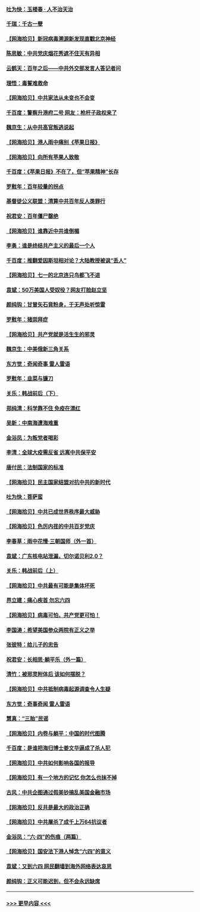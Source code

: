 #### [吐为快：玉楼春 · 人不治天治](../pages/nsc993/n13054028.md?t=06290602) 
#### [千瑞：千古一孽](../pages/nsc993/n13054016.md?t=06290602) 
#### [【网海拾贝】新冠病毒溯源新发现直戳北京神经](../pages/nsc993/n13052425.md?t=06290602) 
#### [陈思敏：中共党庆烟花秀遮不住天有异相](../pages/nsc993/n13052020.md?t=06290602) 
#### [云鹤天：百年之后——中共外交部发言人答记者问](../pages/nsc993/n13051604.md?t=06290602) 
#### [理悟：毒誓难救命](../pages/nsc993/n13051601.md?t=06290602) 
#### [【网海拾贝】中共家法从未变也不会变](../pages/nsc993/n13050366.md?t=06290602) 
#### [千百度：警察升港府二号 网友：枪杆子政权来了](../pages/nsc993/n13050261.md?t=06290602) 
#### [魏京生：从中共高官叛逃说起](../pages/nsc993/n13048997.md?t=06290602) 
#### [【网海拾贝】港人雨中痛别《苹果日报》](../pages/nsc993/n13048941.md?t=06290602) 
#### [【网海拾贝】向所有苹果人致敬](../pages/nsc993/n13046795.md?t=06290602) 
#### [千百度：《苹果日报》不在了，但“苹果精神”长存](../pages/nsc993/n13046703.md?t=06290602) 
#### [罗慰年：百年较量的拐点](../pages/nsc993/n13046542.md?t=06290602) 
#### [基督徒公义联盟：清算中共百年反人类罪行](../pages/nsc993/n13046499.md?t=06290602) 
#### [祝君安：百年僵尸罄绝](../pages/nsc993/n13045595.md?t=06290602) 
#### [【网海拾贝】谁靠近中共谁倒楣](../pages/nsc993/n13044667.md?t=06290602) 
#### [李勇：谁是终结共产主义的最后一个人](../pages/nsc993/n13044397.md?t=06290602) 
#### [千百度：推翻爱因斯坦相对论？大陆教授被讽“丢人”](../pages/nsc993/n13043908.md?t=06290602) 
#### [【网海拾贝】七一的北京连只鸟都飞不进](../pages/nsc993/n13041377.md?t=06290602) 
#### [袁斌：50万美国人受奴役？网友打脸赵立坚](../pages/nsc993/n13041330.md?t=06290602) 
#### [颜纯钩：甘冒矢石竟粉身，于无声处听惊雷](../pages/nsc993/n13041140.md?t=06290602) 
#### [罗慰年：猪崇拜症](../pages/nsc993/n13041071.md?t=06290602) 
#### [【网海拾贝】共产党就是活生生的邪灵](../pages/nsc993/n13036627.md?t=06290602) 
#### [魏京生：中美俄新三角关系](../pages/nsc993/n13035986.md?t=06290602) 
#### [东方觉：奇闻奇事 雷人雷语](../pages/nsc993/n13035878.md?t=06290602) 
#### [罗慰年：韭菜与镰刀](../pages/nsc993/n13034374.md?t=06290602) 
#### [关乐：韩战前后（下）](../pages/nsc993/n13034113.md?t=06290602) 
#### [郑纯清：科学靠不住 免疫在漂红](../pages/nsc993/n13034093.md?t=06290602) 
#### [吴新：中南海遭海难重](../pages/nsc993/n13034084.md?t=06290602) 
#### [金浴凤：为叛党者喝彩](../pages/nsc993/n13034058.md?t=06290602) 
#### [李清：全球大疫需反省 远离中共保平安](../pages/nsc993/n13033784.md?t=06290602) 
#### [唐付民：法制国家的标准](../pages/nsc993/n13032944.md?t=06290602) 
#### [【网海拾贝】民主国家结盟对抗中共的新时代](../pages/nsc993/n13031717.md?t=06290602) 
#### [吐为快：菩萨蛮](../pages/nsc993/n13030033.md?t=06290602) 
#### [【网海拾贝】中共已成世界秩序最大威胁](../pages/nsc993/n13028138.md?t=06290602) 
#### [【网海拾贝】色厉内荏的中共百岁党庆](../pages/nsc993/n13025582.md?t=06290602) 
#### [李春草：雨中花慢‧三朝国师（外一首）](../pages/nsc993/n13025567.md?t=06290602) 
#### [袁斌：广东核电站泄漏，切尔诺贝利2.0？](../pages/nsc993/n13025475.md?t=06290602) 
#### [关乐：韩战前后（上）](../pages/nsc993/n13025387.md?t=06290602) 
#### [【网海拾贝】中共最有可能是集体坏死](../pages/nsc993/n13023101.md?t=06290602) 
#### [界立建：痛心疾首 勿忘六四](../pages/nsc993/n13022339.md?t=06290602) 
#### [【网海拾贝】病毒可怕，共产党更可怕！](../pages/nsc993/n13020728.md?t=06290602) 
#### [李国涛：希望美国参众两院有正义之举](../pages/nsc993/n13020674.md?t=06290602) 
#### [张彼特：给儿子的忠告](../pages/nsc993/n13018934.md?t=06290602) 
#### [祝君安：长相思‧躺平乐（外一篇）](../pages/nsc993/n13018923.md?t=06290602) 
#### [清竹：被邪灵附体后 该如何摆脱？](../pages/nsc993/n13018877.md?t=06290602) 
#### [【网海拾贝】中共抵制病毒起源调查令人生疑](../pages/nsc993/n13017785.md?t=06290602) 
#### [东方觉：奇事奇闻 雷人雷语](../pages/nsc993/n13017577.md?t=06290602) 
#### [慧真：“三胎”民谣](../pages/nsc993/n13017394.md?t=06290602) 
#### [【网海拾贝】内卷与躺平：中国的时代图腾](../pages/nsc993/n13016128.md?t=06290602) 
#### [千百度：是谁把海归博士姜文华逼成了杀人犯](../pages/nsc993/n13015218.md?t=06290602) 
#### [【网海拾贝】中共如何影响各国的报导](../pages/nsc993/n13012599.md?t=06290602) 
#### [【网海拾贝】有一个地方的记忆 你怎么也抹不掉](../pages/nsc993/n13009802.md?t=06290602) 
#### [古风：中共企图通过假美钞搞乱美国金融市场](../pages/nsc993/n13009626.md?t=06290602) 
#### [【网海拾贝】反共是最大的政治正确](../pages/nsc993/n13007051.md?t=06290602) 
#### [【网海拾贝】中共屠杀了成千上万64抗议者](../pages/nsc993/n13002713.md?t=06290602) 
#### [金浴凤：“六·四”的伤痕（两篇）](../pages/nsc993/n13001719.md?t=06290602) 
#### [【网海拾贝】国安法下港人悼念“六四”的意义](../pages/nsc993/n13001039.md?t=06290602) 
#### [袁斌：又到六四 网民翻墙到海外网络表达哀思](../pages/nsc993/n13000995.md?t=06290602) 
#### [颜纯钩：正义可能迟到，但不会永远缺席](../pages/nsc993/n13000920.md?t=06290602) 

----
#### [ >>> 更早内容 <<< ](../indexes/nsc993-earlier.md)

